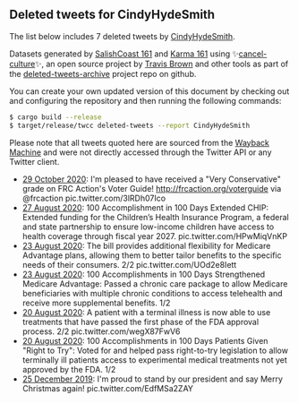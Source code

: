 ## Deleted tweets for CindyHydeSmith

The list below includes 7 deleted tweets by
[CindyHydeSmith](https://twitter.com/CindyHydeSmith).



Datasets generated by [SalishCoast 161](https://twitter.com/SalishCoastA) and [Karma 161](https://twitter.com/KarmaOneSixOne)
using ✨[cancel-culture](https://github.com/travisbrown/cancel-culture)✨, an open source project by [Travis Brown](https://twitter.com/travisbrown) 
and other tools as part of the [deleted-tweets-archive](https://github.com/salcoast/deleted-tweets-archive/) project repo on github.

You can create your own updated version of this document by checking out and configuring the
repository and then running the following commands:

```bash
$ cargo build --release
$ target/release/twcc deleted-tweets --report CindyHydeSmith
```

Please note that all tweets quoted here are sourced from the
[Wayback Machine](https://web.archive.org) and were not directly accessed through the Twitter API or
any Twitter client.

* [29 October 2020](https://web.archive.org/web/20201029233047/https://twitter.com/cindyhydesmith/status/1321957610078244865): I'm pleased to have received a "Very Conservative" grade on FRC Action's Voter Guide!  http://frcaction.org/voterguide  via  @frcaction  pic.twitter.com/3lRDh07Ico
* [27 August 2020](https://web.archive.org/web/20200827011628/https://twitter.com/cindyhydesmith/status/1298791087214034944): 100 Accomplishment in 100 Days  Extended CHIP: Extended funding for the Children’s Health Insurance Program, a federal and state partnership to ensure low-income children have access to health coverage through fiscal year 2027. pic.twitter.com/HPwMiqVnKP
* [23 August 2020](https://web.archive.org/web/20200823165450/https://twitter.com/cindyhydesmith/status/1297577910593880064): The bill provides additional flexibility for Medicare Advantage plans, allowing them to better tailor benefits to the specific needs of their consumers. 2/2 pic.twitter.com/UOd2e8Iett
* [23 August 2020](https://web.archive.org/web/20200823165450/https://twitter.com/cindyhydesmith/status/1297577910593880064): 100 Accomplishments in 100 Days   Strengthened Medicare Advantage: Passed a chronic care package to allow Medicare beneficiaries with multiple chronic conditions to access telehealth and receive more supplemental benefits. 1/2
* [20 August 2020](https://web.archive.org/web/20200820223024/https://twitter.com/cindyhydesmith/status/1296574509022142464): A patient with a terminal illness is now able to use treatments that have passed the first phase of the FDA approval process. 2/2 pic.twitter.com/wegX87FwV6
* [20 August 2020](https://web.archive.org/web/20200820223024/https://twitter.com/cindyhydesmith/status/1296574509022142464): 100 Accomplishments in 100 Days  Patients Given "Right to Try": Voted for and helped pass right-to-try legislation to allow terminally ill patients access to experimental medical treatments not yet approved by the FDA. 1/2
* [25 December 2019](https://web.archive.org/web/20191225180200/https://twitter.com/cindyhydesmith/status/1209896588782514176): I'm proud to stand by our president and say Merry Christmas again! pic.twitter.com/EdfMSa2ZAY
